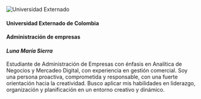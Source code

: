 ![Universidad Externado](https://pattern-lab-externado-prod.web.app/images/logo-uec.svg)
#### Universidad Externado de Colombia
#### Administración de empresas 
#### *Luna María Sierra*

Estudiante de Administración de Empresas con énfasis en Analítica de Negocios y Mercadeo Digital, con experiencia en gestión comercial. Soy una persona proactiva, comprometida y responsable, con una fuerte orientación hacia la creatividad. Busco aplicar mis habilidades en liderazgo, organización y planificación en un entorno creativo y dinámico. 
